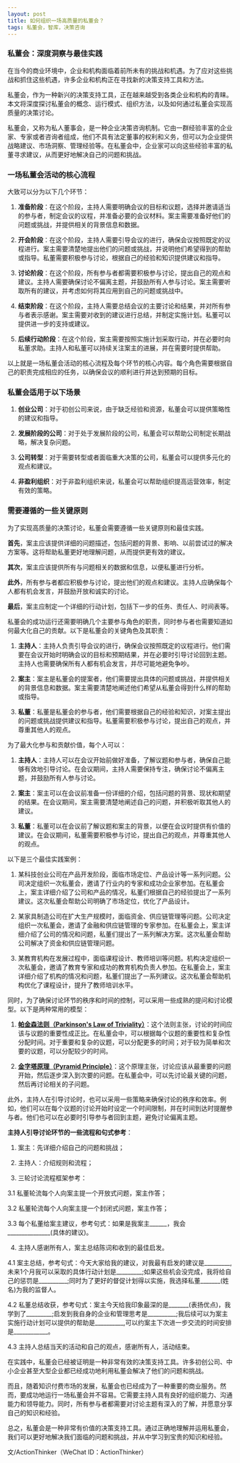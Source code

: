 ```yaml
---
layout: post
title: 如何组织一场高质量的私董会？
tags: 私董会，智库，决策咨询
---
```


### 私董会：深度洞察与最佳实践

在当今的商业环境中，企业和机构面临着前所未有的挑战和机遇。为了应对这些挑战和抓住这些机遇，许多企业和机构正在寻找新的决策支持工具和方法。

私董会，作为一种新兴的决策支持工具，正在越来越受到各类企业和机构的青睐。本文将深度探讨私董会的概念、运行模式、组织方法，以及如何通过私董会实现高质量的决策讨论。

私董会，又称为私人董事会，是一种企业决策咨询机制。它由一群经验丰富的企业家、专家或者咨询者组成，他们不具有法定董事的权利和义务，但可以为企业提供战略建议、市场洞察、管理经验等。在私董会中，企业家可以向这些经验丰富的私董寻求建议，从而更好地解决自己的问题和挑战。


### 一场私董会活动的核心流程
大致可以分为以下几个环节：

1. **准备阶段**：在这个阶段，主持人需要明确会议的目标和议题，选择并邀请适当的参与者，制定会议的议程，并准备必要的会议材料。案主需要准备好他们的问题或挑战，并提供相关的背景信息和数据。

2. **开会阶段**：在这个阶段，主持人需要引导会议的进行，确保会议按照既定的议程进行。案主需要清楚地提出他们的问题或挑战，并说明他们希望得到的帮助或指导。私董需要积极参与讨论，根据自己的经验和知识提供建议和指导。

3. **讨论阶段**：在这个阶段，所有参与者都需要积极参与讨论，提出自己的观点和建议。主持人需要确保讨论不偏离主题，并鼓励所有人参与讨论。案主需要听取所有的建议，并考虑如何将其应用到自己的问题或挑战中。

4. **结束阶段**：在这个阶段，主持人需要总结会议的主要讨论和结果，并对所有参与者表示感谢。案主需要对收到的建议进行总结，并制定实施计划。私董可以提供进一步的支持或建议。

5. **后续行动阶段**：在这个阶段，案主需要按照实施计划采取行动，并在必要时向私董求助。主持人和私董可以持续关注案主的进展，并在需要时提供帮助。

以上就是一场私董会活动的核心流程及每个环节的核心内容。每个角色需要根据自己的职责完成相应的任务，以确保会议的顺利进行并达到预期的目标。

### 私董会适用于以下场景

1. **创业公司**：对于初创公司来说，由于缺乏经验和资源，私董会可以提供策略性的建议和指导。

2. **发展阶段的公司**：对于处于发展阶段的公司，私董会可以帮助公司制定长期战略，解决复杂问题。

3. **公司转型**：对于需要转型或者面临重大决策的公司，私董会可以提供多元化的观点和建议。

4. **非盈利组织**：对于非盈利组织来说，私董会可以帮助组织提高运营效率，制定有效的策略。

### 需要遵循的一些关键原则
为了实现高质量的决策讨论，私董会需要遵循一些关键原则和最佳实践。

**首先**，案主应该提供详细的问题描述，包括问题的背景、影响、以前尝试过的解决方案等。这将帮助私董更好地理解问题，从而提供更有效的建议。

**其次**，案主应该提供所有与问题相关的数据和信息，以便私董进行分析。

**此外**，所有参与者都应积极参与讨论，提出他们的观点和建议。主持人应确保每个人都有机会发言，并鼓励开放和诚实的讨论。

**最后**，案主应制定一个详细的行动计划，包括下一步的任务、责任人、时间表等。

私董会的成功运行还需要明确几个主要参与角色的职责，同时参与者也需要知道如何最大化自己的贡献。以下是私董会的关键角色及其职责：

1. **主持人**：主持人负责引导会议的进行，确保会议按照既定的议程进行。他们需要在会议开始时明确会议的目标和预期结果，并在必要时引导讨论回到主题。主持人也需要确保所有人都有机会发言，并尽可能地避免争吵。

2. **案主**：案主是私董会的提案者，他们需要提出具体的问题或挑战，并提供相关的背景信息和数据。案主需要清楚地阐述他们希望从私董会得到什么样的帮助或指导。

3. **私董**：私董是私董会的参与者，他们需要根据自己的经验和知识，对案主提出的问题或挑战提供建议和指导。私董需要积极参与讨论，提出自己的观点，并尊重其他人的观点。

为了最大化参与和贡献价值，每个人可以：

1. **主持人**：主持人可以在会议开始前做好准备，了解议题和参与者，确保自己能够有效地引导讨论。在会议期间，主持人需要保持专注，确保讨论不偏离主题，并鼓励所有人参与讨论。

2. **案主**：案主可以在会议前准备一份详细的介绍，包括问题的背景、现状和期望的结果。在会议期间，案主需要清楚地阐述自己的问题，并积极听取其他人的建议。

3. **私董**：私董可以在会议前了解议题和案主的背景，以便在会议时提供有价值的建议。在会议期间，私董需要积极参与讨论，提出自己的观点，并尊重其他人的观点。

以下是三个最佳实践案例：

1. 某科技创业公司在产品开发阶段，面临市场定位、产品设计等一系列问题。公司决定组织一次私董会，邀请了行业内的专家和成功企业家参加。在私董会上，案主详细介绍了公司和产品的情况，私董们根据自己的经验提出了一系列建议。这次私董会帮助公司明确了市场定位，优化了产品设计。

2. 某家具制造公司在扩大生产规模时，面临资金、供应链管理等问题。公司决定组织一次私董会，邀请了金融和供应链管理的专家参加。在私董会上，案主详细介绍了公司的情况和问题，私董们提出了一系列解决方案。这次私董会帮助公司解决了资金和供应链管理问题。

3. 某教育机构在发展过程中，面临课程设计、教师培训等问题。机构决定组织一次私董会，邀请了教育专家和成功的教育机构负责人参加。在私董会上，案主详细介绍了机构的情况和问题，私董们提出了一系列建议。这次私董会帮助机构优化了课程设计，提升了教师培训水平。

同时，为了确保讨论环节的秩序和时间的控制，可以采用一些成熟的提问和讨论模型。以下是两种常用的模型：

1. **[帕金森法则（Parkinson's Law of Triviality）](https://36kr.com/p/2203661160656004)**：这个法则主张，讨论的时间应该与议题的重要性成正比。在私董会中，可以根据每个议题的重要性和复杂性分配时间。对于重要和复杂的议题，可以分配更多的时间；对于较为简单和次要的议题，可以分配较少的时间。

2. **[金字塔原理（Pyramid Principle）](https://xmind.cn/blog/minto-pyramid-principle/)**：这个原理主张，讨论应该从最重要的问题开始，然后逐步深入到次要的问题。在私董会中，可以先讨论最关键的问题，然后再讨论相关的子问题。

此外，主持人在引导讨论时，也可以采用一些策略来确保讨论的秩序和效率。例如，他们可以在每个议题的讨论开始时设定一个时间限制，并在时间到达时提醒参与者。他们也可以在必要时引导参与者回到主题，避免讨论偏离主题。

**主持人引导讨论环节的一些流程和句式参考**：

1. 案主：先详细介绍自己的问题和挑战；

2. 主持人：介绍规则和流程；

3. 三轮讨论流程框架参考：

  3.1 私董轮流每个人向案主提一个开放式问题，案主作答；

  3.2 私董轮流每个人向案主提一个封闭式问题，案主作答；

  3.3 每个私董给案主建议，参考句式：如果是我案主______，我会_______________(具体的建议)。

4. 主持人感谢所有人，案主总结陈词和收到的最佳启发。
 
  4.1 案主总结，参考句式：今天大家给我的建议，对我最有启发的建议是_________,未来1个月我可以采取的具体行动计划是_________;如果这些机会没完成，我将给自己的惩罚是__________;同时为了更好的督促计划得以实施，我选择私董_______(姓名)为我的监督人。

  4.2 私董总结收获，参考句式：案主今天给我印象最深的是_______(表扬优点)，我学到了_________;启发到我自身的企业和管理思考是__________;我后续可以为案主实施行动计划可以提供的帮助是__________,可以约案主下次进一步交流的时间安排是____________。

  4.3 主持人总结当天的活动和自己的观点，感谢所有人，活动结束。


在实践中，私董会已经被证明是一种非常有效的决策支持工具。许多初创公司、中小企业甚至大型企业都已经成功地利用私董会解决了他们的问题和挑战。

而且，随着知识付费市场的发展，私董会也已经成为了一种重要的商业服务。然而，要成功地运行一场私董会并不容易。它需要主持人具有良好的组织能力、沟通能力和领导能力。同时，所有参与者都需要对讨论主题有深入的了解，并愿意分享自己的知识和经验。

总之，私董会是一种非常有价值的决策支持工具。通过正确地理解并运用私董会，我们可以更好地解决我们面临的问题和挑战，并从中学习到宝贵的知识和经验。

文/ActionThinker（WeChat ID：ActionThinker）

